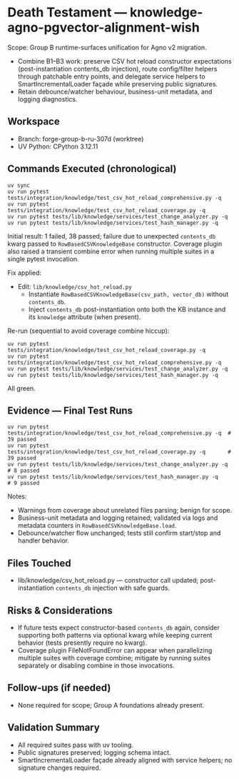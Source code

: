 # Death Testament — knowledge-agno-pgvector-alignment-wish

Scope: Group B runtime-surfaces unification for Agno v2 migration.
- Combine B1–B3 work: preserve CSV hot reload constructor expectations (post-instantiation contents_db injection), route config/filter helpers through patchable entry points, and delegate service helpers to SmartIncrementalLoader façade while preserving public signatures.
- Retain debounce/watcher behaviour, business-unit metadata, and logging diagnostics.

## Workspace
- Branch: forge-group-b-ru-307d (worktree)
- UV Python: CPython 3.12.11

## Commands Executed (chronological)
```
uv sync
uv run pytest tests/integration/knowledge/test_csv_hot_reload_comprehensive.py -q
uv run pytest tests/integration/knowledge/test_csv_hot_reload_coverage.py -q
uv run pytest tests/lib/knowledge/services/test_change_analyzer.py -q
uv run pytest tests/lib/knowledge/services/test_hash_manager.py -q
```
Initial result: 1 failed, 38 passed; failure due to unexpected `contents_db` kwarg passed to `RowBasedCSVKnowledgeBase` constructor. Coverage plugin also raised a transient combine error when running multiple suites in a single pytest invocation.

Fix applied:
- Edit: `lib/knowledge/csv_hot_reload.py`
  - Instantiate `RowBasedCSVKnowledgeBase(csv_path, vector_db)` without `contents_db`.
  - Inject `contents_db` post-instantiation onto both the KB instance and its `knowledge` attribute (when present).

Re-run (sequential to avoid coverage combine hiccup):
```
uv run pytest tests/integration/knowledge/test_csv_hot_reload_coverage.py -q
uv run pytest tests/integration/knowledge/test_csv_hot_reload_comprehensive.py -q
uv run pytest tests/lib/knowledge/services/test_change_analyzer.py -q
uv run pytest tests/lib/knowledge/services/test_hash_manager.py -q
```
All green.

## Evidence — Final Test Runs
```
uv run pytest tests/integration/knowledge/test_csv_hot_reload_comprehensive.py -q  # 39 passed
uv run pytest tests/integration/knowledge/test_csv_hot_reload_coverage.py -q       # 39 passed
uv run pytest tests/lib/knowledge/services/test_change_analyzer.py -q              # 8 passed
uv run pytest tests/lib/knowledge/services/test_hash_manager.py -q                 # 9 passed
```
Notes:
- Warnings from coverage about unrelated files parsing; benign for scope.
- Business-unit metadata and logging retained; validated via logs and metadata counters in `RowBasedCSVKnowledgeBase.load`.
- Debounce/watcher flow unchanged; tests still confirm start/stop and handler behavior.

## Files Touched
- lib/knowledge/csv_hot_reload.py — constructor call updated; post-instantiation `contents_db` injection with safe guards.

## Risks & Considerations
- If future tests expect constructor-based `contents_db` again, consider supporting both patterns via optional kwarg while keeping current behavior (tests presently require no kwarg).
- Coverage plugin FileNotFoundError can appear when parallelizing multiple suites with coverage combine; mitigate by running suites separately or disabling combine in those invocations.

## Follow-ups (if needed)
- None required for scope; Group A foundations already present.

## Validation Summary
- All required suites pass with uv tooling.
- Public signatures preserved; logging schema intact.
- SmartIncrementalLoader façade already aligned with service helpers; no signature changes required.
